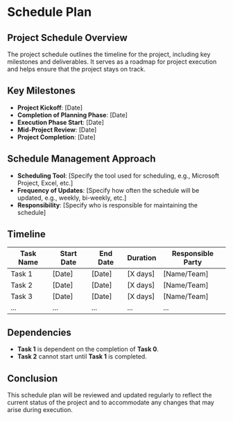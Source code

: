 # Schedule Plan

## Project Schedule Overview

The project schedule outlines the timeline for the project, including key milestones and deliverables. It serves as a roadmap for project execution and helps ensure that the project stays on track.

## Key Milestones

- **Project Kickoff**: [Date]
- **Completion of Planning Phase**: [Date]
- **Execution Phase Start**: [Date]
- **Mid-Project Review**: [Date]
- **Project Completion**: [Date]

## Schedule Management Approach

- **Scheduling Tool**: [Specify the tool used for scheduling, e.g., Microsoft Project, Excel, etc.]
- **Frequency of Updates**: [Specify how often the schedule will be updated, e.g., weekly, bi-weekly, etc.]
- **Responsibility**: [Specify who is responsible for maintaining the schedule]

## Timeline

| Task Name                | Start Date | End Date   | Duration | Responsible Party |
|-------------------------|------------|------------|----------|-------------------|
| Task 1                  | [Date]     | [Date]     | [X days] | [Name/Team]       |
| Task 2                  | [Date]     | [Date]     | [X days] | [Name/Team]       |
| Task 3                  | [Date]     | [Date]     | [X days] | [Name/Team]       |
| ...                     | ...        | ...        | ...      | ...               |

## Dependencies

- **Task 1** is dependent on the completion of **Task 0**.
- **Task 2** cannot start until **Task 1** is completed.

## Conclusion

This schedule plan will be reviewed and updated regularly to reflect the current status of the project and to accommodate any changes that may arise during execution.